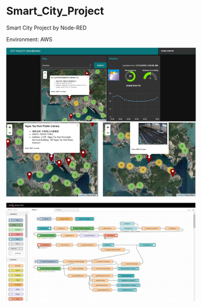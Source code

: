 # Smart_City_Project

Smart City Project by Node-RED

Environment: AWS



<img src="media\image-20210203112515627.png" alt="image-20210203112515627" style="zoom:80%;" />



<img src="media\image-20210203112553435.png" alt="image-20210203112553435" style="zoom:80%;" />



![image-20210203112615284](media\image-20210203112615284.png)

